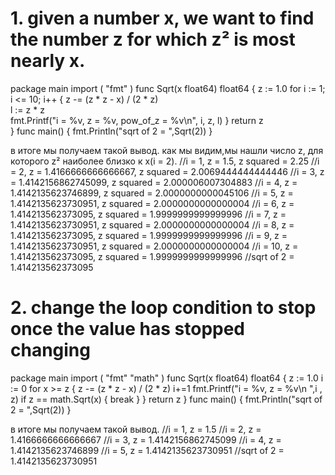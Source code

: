# 1. given a number x, we want to find the number z for which z² is most nearly x.

package main
import (
    "fmt"
)
func Sqrt(x float64) float64 {
    z := 1.0
    for i := 1; i <= 10; i++ {
        z -= (z * z - x) / (2 * z)	
		    l := z * z		    
        fmt.Printf("i = %v, z = %v, pow_of_z = %v\n", i, z, l)
    }
    return z  
}
func main() {
    fmt.Println("sqrt of 2 = ",Sqrt(2))
}


 в итоге мы получаем такой вывод. как мы видим,мы нашли число z, для которого z² наиболее близко к x(i = 2).
//i = 1, z = 1.5, z squared = 2.25
//i = 2, z = 1.4166666666666667, z squared = 2.0069444444444446
//i = 3, z = 1.4142156862745099, z squared = 2.000006007304883
//i = 4, z = 1.4142135623746899, z squared = 2.0000000000045106
//i = 5, z = 1.4142135623730951, z squared = 2.0000000000000004
//i = 6, z = 1.414213562373095, z squared = 1.9999999999999996
//i = 7, z = 1.4142135623730951, z squared = 2.0000000000000004
//i = 8, z = 1.414213562373095, z squared = 1.9999999999999996
//i = 9, z = 1.4142135623730951, z squared = 2.0000000000000004
//i = 10, z = 1.414213562373095, z squared = 1.9999999999999996
//sqrt of 2 =  1.414213562373095


# 2. change the loop condition to stop once the value has stopped changing 
 
package main
import (
    "fmt"
	  "math"
)
func Sqrt(x float64) float64 {
    z := 1.0
   	i := 0
    for x >= z {
        z -= (z * z - x) / (2 * z)
		i+=1
        fmt.Printf("i = %v,  z = %v\n ",i , z)
		if z == math.Sqrt(x) {
			break
		}
    }
    return z
}
func main() {
    fmt.Println("sqrt of 2 = ",Sqrt(2))
}

в итоге мы получаем такой вывод.
 //i = 1,  z = 1.5
 //i = 2,  z = 1.4166666666666667
 //i = 3,  z = 1.4142156862745099
 //i = 4,  z = 1.4142135623746899
 //i = 5,  z = 1.4142135623730951
 //sqrt of 2 =  1.4142135623730951
 
